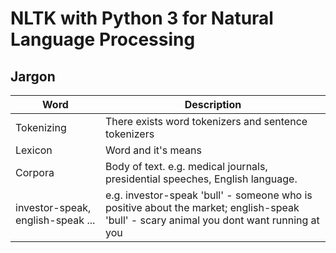 # NLTK with Python 3 for Natural Language Processing

## Jargon

| Word                              | Description                                                                                                                             |
| --------------------------------- | --------------------------------------------------------------------------------------------------------------------------------------- |
| Tokenizing                        | There exists word tokenizers and sentence tokenizers                                                                                    |
| Lexicon                           | Word and it's means                                                                                                                     |
| Corpora                           | Body of text. e.g. medical journals, presidential speeches, English language.                                                           |
| investor-speak, english-speak ... | e.g. investor-speak 'bull' - someone who is positive about the market; english-speak 'bull' - scary animal you dont want running at you |
